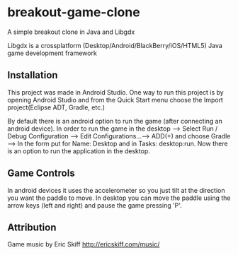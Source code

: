 # breakout-game-clone
A simple breakout clone in Java and Libgdx 

Libgdx is a crossplatform (Desktop/Android/BlackBerry/iOS/HTML5) Java game development framework


Installation 
--------------

This project was made in Android Studio. One way to run this project is by 
opening Android Studio and from the Quick Start menu choose the 
Import project(Eclipse ADT, Gradle, etc.)

By default there is an android option to run the game (after connecting an android device).
In order to run the game in the desktop --> Select Run / Debug Configuration --> Edit Configurations...--> ADD(+) and choose Gradle --> In the form put for Name: Desktop and in Tasks: desktop:run.
Now there is an option to run the application in the desktop.

Game Controls
--------------

In android devices it uses the accelerometer so you just tilt at the direction you want the paddle to move.
In desktop you can move the paddle using the arrow keys (left and right) and pause the game pressing 'P'.


Attribution
------------
Game music by Eric Skiff http://ericskiff.com/music/
